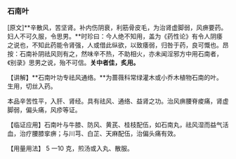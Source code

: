 ### **石南叶**

[原文]**辛散风，苦坚肾。补内伤阴衰，利筋骨皮毛，为治肾虚脚弱，风痹要药。妇人不可久服，令思男。**时珍曰：今人绝不知用，盖为《药性论》有令人阴痿之说也，不知此药能令肾强，人或借此纵欲，以致痿弱，归咎于药，良可慨也。昂按：石南补阴祛风则有之，然味辛不热，不助相火，亦未闻淫邪方中用石南者，《别录》思男之说，殆不可信。**关中者佳，炙用。**

【讲解】**石南叶功专祛风通络。**为蔷薇科常绿灌木或小乔木植物石南的叶。生用，切丝入药。

本品辛苦性平，入肝、肾经。具有祛风、通络、益肾之功。治风痹腰脊痠痛，肾虚脚弱，偏头痛，风疹等证。

【临证应用】石南叶与牛膝、防风、黄芪、桂枝配伍，如石南丸，祛风湿而益气活血，治疗腰膝挛痹；与川芎、白芷、天麻配伍，治偏头痛有效。

【用量用法】 5 一10 克，煎汤或入丸、散服。
